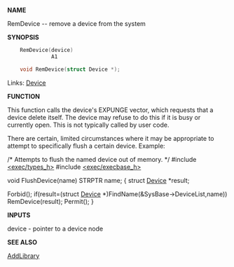 
**NAME**

RemDevice -- remove a device from the system

**SYNOPSIS**

```c
    RemDevice(device)
              A1

    void RemDevice(struct Device *);

```
Links: [Device](_OOXW) 

**FUNCTION**

This function calls the device's EXPUNGE vector, which requests
that a device delete itself.  The device may refuse to do this if
it is busy or currently open. This is not typically called by user
code.

There are certain, limited circumstances where it may be
appropriate to attempt to specifically flush a certain device.
Example:

/* Attempts to flush the named device out of memory. */
#include [&#060;exec/types_h&#062;](_OOYV)
#include [&#060;exec/execbase_h&#062;](_OOYE)

void FlushDevice(name)
STRPTR name;
{
struct [Device](_OOXW) *result;

Forbid();
if(result=(struct [Device](_OOXW) *)FindName(&#038;SysBase-&#062;DeviceList,name))
RemDevice(result);
Permit();
}

**INPUTS**

device - pointer to a device node

**SEE ALSO**

[AddLibrary](AddLibrary)
